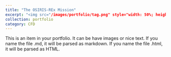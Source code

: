```yaml
---
title: "The OSIRIS-REx Mission"
excerpt: "<img src="/images/portfolio/tag.png" style="width: 50%; height: auto;"></br> The OSIRIS-REx mission is NASA’s first asteroid sample-return project, designed to study and collect material from Bennu, providing crucial insights into the early solar system and future space exploration."
collection: portfolio
category: CFD
---
```


This is an item in your portfolio. It can be have images or nice text. If you name the file .md, it will be parsed as markdown. If you name the file .html, it will be parsed as HTML. 
